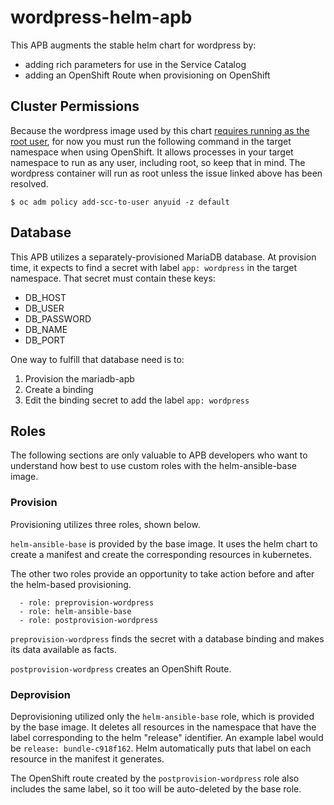 # wordpress-helm-apb

This APB augments the stable helm chart for wordpress by:
- adding rich parameters for use in the Service Catalog
- adding an OpenShift Route when provisioning on OpenShift

## Cluster Permissions

Because the wordpress image used by this chart [requires running as the root
user](https://github.com/bitnami/bitnami-docker-wordpress/issues/126), for now
you must run the following command in the target namespace when using
OpenShift. It allows processes in your target namespace to run as any user,
including root, so keep that in mind. The wordpress container will run as root
unless the issue linked above has been resolved.

```
$ oc adm policy add-scc-to-user anyuid -z default
```

## Database

This APB utilizes a separately-provisioned MariaDB database. At provision time,
it expects to find a secret with label `app: wordpress` in the target
namespace. That secret must contain these keys:

* DB_HOST
* DB_USER
* DB_PASSWORD
* DB_NAME
* DB_PORT

One way to fulfill that database need is to:

1. Provision the mariadb-apb
2. Create a binding
3. Edit the binding secret to add the label `app: wordpress`

## Roles

The following sections are only valuable to APB developers who want to
understand how best to use custom roles with the helm-ansible-base image.

### Provision

Provisioning utilizes three roles, shown below.

`helm-ansible-base` is provided by the base image. It uses the helm chart to
create a manifest and create the corresponding resources in kubernetes.

The other two roles provide an opportunity to take action before and after the
helm-based provisioning.


```
  - role: preprovision-wordpress
  - role: helm-ansible-base
  - role: postprovision-wordpress
```

`preprovision-wordpress` finds the secret with a database binding and makes
its data available as facts.

`postprovision-wordpress` creates an OpenShift Route.

### Deprovision

Deprovisioning utilized only the `helm-ansible-base` role, which is provided by
the base image. It deletes all resources in the namespace that have the label
corresponding to the helm "release" identifier. An example label would be
`release: bundle-c918f162`. Helm automatically puts that label on each resource
in the manifest it generates.

The OpenShift route created by the `postprovision-wordpress` role also includes
the same label, so it too will be auto-deleted by the base role.
